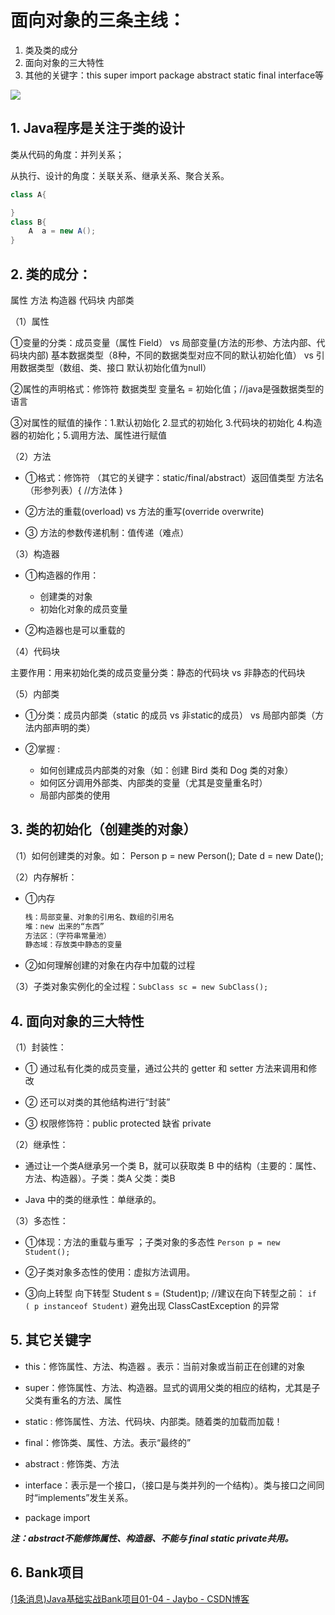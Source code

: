 
# 面向对象的三条主线：

1. 类及类的成分
2. 面向对象的三大特性
3. 其他的关键字：this super import package abstract static final interface等

![](https://img-1256179949.cos.ap-shanghai.myqcloud.com/20190219192143.png)

## 1. Java程序是关注于类的设计

类从代码的角度：并列关系； 

从执行、设计的角度：关联关系、继承关系、聚合关系。

```java
class A{

}
class B{
    A  a = new A();
}
```

## 2. 类的成分：

属性   方法  构造器  代码块  内部类

（1）属性

①变量的分类：成员变量（属性 Field）  vs 局部变量(方法的形参、方法内部、代码块内部)
基本数据类型（8种，不同的数据类型对应不同的默认初始化值）  vs 引用数据类型（数组、类、接口 默认初始化值为null）

②属性的声明格式：修饰符  数据类型  变量名 = 初始化值；//java是强数据类型的语言
			
③对属性的赋值的操作：1.默认初始化 2.显式的初始化  3.代码块的初始化  4.构造器的初始化；5.调用方法、属性进行赋值
			
（2）方法 

- ①格式：修饰符 （其它的关键字：static/final/abstract）返回值类型 方法名（形参列表）{ //方法体 }

- ②方法的重载(overload)   vs  方法的重写(override overwrite)

- ③ 方法的参数传递机制：值传递（难点）

（3）构造器

- ①构造器的作用：
  - 创建类的对象  
  - 初始化对象的成员变量

- ②构造器也是可以重载的

（4）代码块

主要作用：用来初始化类的成员变量分类：静态的代码块  vs  非静态的代码块

（5）内部类

- ①分类：成员内部类（static 的成员  vs  非static的成员）  vs 局部内部类（方法内部声明的类）

- ②掌握 :
  - 如何创建成员内部类的对象（如：创建 Bird 类和 Dog 类的对象）
  - 如何区分调用外部类、内部类的变量（尤其是变量重名时）
  - 局部内部类的使用

## 3. 类的初始化（创建类的对象）
（1）如何创建类的对象。如： Person p = new Person();  Date d = new Date();

（2）内存解析：

- ①内存

  ``` xml
  栈：局部变量、对象的引用名、数组的引用名
  堆：new 出来的“东西”
  方法区：（字符串常量池）
  静态域：存放类中静态的变量
  ```

- ②如何理解创建的对象在内存中加载的过程

（3）子类对象实例化的全过程：`SubClass sc = new SubClass();`
    
## 4. 面向对象的三大特性

（1）封装性：

- ① 通过私有化类的成员变量，通过公共的 getter 和 setter 方法来调用和修改 

- ② 还可以对类的其他结构进行“封装”

- ③ 权限修饰符：public protected 缺省 private

 （2）继承性：

- 通过让一个类A继承另一个类 B，就可以获取类 B 中的结构（主要的：属性、方法、构造器）。子类：类A  父类：类B

- Java 中的类的继承性：单继承的。

（3）多态性：

- ①体现：方法的重载与重写  ；子类对象的多态性  `Person p = new Student();`

- ②子类对象多态性的使用：虚拟方法调用。

- ③向上转型  向下转型 Student s = (Student)p;  //建议在向下转型之前： `if ( p instanceof Student)` 避免出现 ClassCastException 的异常

## 5. 其它关键字

- this：修饰属性、方法、构造器  。表示：当前对象或当前正在创建的对象

- super：修饰属性、方法、构造器。显式的调用父类的相应的结构，尤其是子父类有重名的方法、属性

- static :  修饰属性、方法、代码块、内部类。随着类的加载而加载！

- final：修饰类、属性、方法。表示“最终的”

- abstract : 修饰类、方法

-  interface：表示是一个接口，（接口是与类并列的一个结构）。类与接口之间同时“implements”发生关系。

- package import 

***注：abstract不能修饰属性、构造器、不能与 final static private共用。***

## 6. Bank项目

[(1条消息)Java基础实战Bank项目01-04 - Jaybo - CSDN博客](https://blog.csdn.net/u012195214/article/details/54960375)

